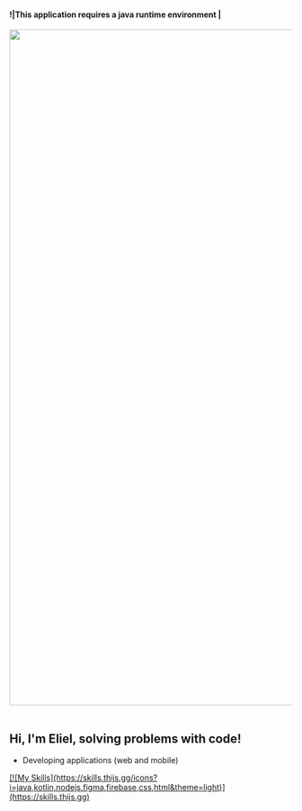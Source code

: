 <h4>!|This application requires a java runtime environment |</h4>

<img src="https://i.pinimg.com/originals/04/fa/d9/04fad9cc37fc5ef697f100ec8b01a50a.jpg" width="1200"/><br><br>

## Hi, I'm Eliel, solving problems with code!

- Developing applications (web and mobile)
 
<div align="center">
  <a href="https://github.com/ElielSantos">
</div>
 [![My Skills](https://skills.thijs.gg/icons?i=java,kotlin,nodejs,figma,firebase,css,html&theme=light)](https://skills.thijs.gg)
</div>    
  
 
  
  
  

